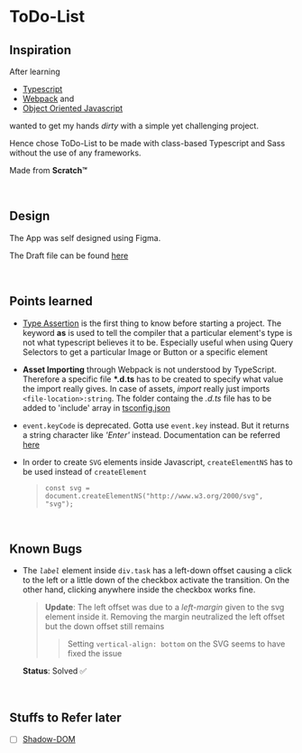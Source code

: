 # ToDo-List

## Inspiration

After learning

- [Typescript](https://www.typescriptlang.org/docs/handbook/typescript-in-5-minutes.html)
- [Webpack](https://frontendmasters.com/courses/webpack-fundamentals/) and
- [Object Oriented Javascript](https://frontendmasters.com/courses/object-oriented-js/)

wanted to get my hands _dirty_ with a simple yet challenging project.

Hence chose ToDo-List to be made with class-based Typescript and Sass without the use of any frameworks.

Made from **Scratch™**

<br>

## Design

The App was self designed using Figma.

The Draft file can be found [here](https://www.figma.com/file/LYQJ9chQrQSKmlHfSt3l06/ToDo-List?node-id=0%3A1)

<br>

## Points learned

- [Type Assertion](https://www.typescriptlang.org/docs/handbook/2/everyday-types.html#type-assertions) is the first thing to know before starting a project. The keyword **as** is used to tell the compiler that a particular element's type is not what typescript believes it to be. Especially useful when using Query Selectors to get a particular Image or Button or a specific element
- **Asset Importing** through Webpack is not understood by TypeScript. Therefore a specific file **\*.d.ts** has to be created to specify what value the import really gives. In case of assets, _import_ really just imports `<file-location>:string`. The folder containg the _.d.ts_ file has to be added to 'include' array in [tsconfig.json](./tsconfig.json)
- `event.keyCode` is deprecated. Gotta use `event.key` instead. But it returns a string character like _'Enter'_ instead. Documentation can be referred [here](https://developer.mozilla.org/en-US/docs/Web/API/KeyboardEvent/key)
- In order to create `SVG` elements inside Javascript, `createElementNS` has to be used instead of `createElement`

  > `const svg = document.createElementNS("http://www.w3.org/2000/svg", "svg");`

<br>

## Known Bugs

- The _`label`_ element inside `div.task` has a left-down offset causing a click to the left or a little down of the checkbox activate the transition. On the other hand, clicking anywhere inside the checkbox works fine.
  
  > **Update**: The left offset was due to a _left-margin_ given to the svg element inside it. Removing the margin neutralized the left offset but the down offset still remains
  >> Setting `vertical-align: bottom` on the SVG seems to have fixed the issue

  **Status**: Solved ✅

<br>

## Stuffs to Refer later

- [ ] [Shadow-DOM](https://developer.mozilla.org/en-US/docs/Web/Web_Components/Using_shadow_DOM)
